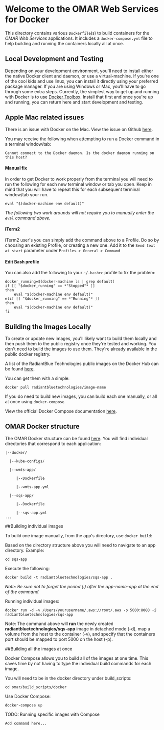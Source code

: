 # Welcome to the OMAR Web Services for Docker

This directory contains various `Dockerfile`(s) to build containers for the
*OMAR Web Services* applications. It includes a `docker-compose.yml` file to help building
and running the containers locally all at once.

## Local Development and Testing
Depending on your development environment, you'll need to install either
the native Docker client and daemon, or use a virtual-machine. If you're one
of the cool kids and use linux, you can install it directly using your
preferred package manager. If you are using Windows or Mac, you'll have to go
through some extra steps. Currently, the simplest way to get up and running
with Docker is to use [Docker Toolbox](https://www.docker.com/toolbox). Install
that first and once you're up and running, you can return here and start
development and testing.

## Apple Mac related issues

There is an issue with Docker on the Mac. View the issue on Github [here](https://github.com/docker/kitematic/issues/1182).

You may receive the following when attempting to run a Docker command in a terminal window/tab:

`Cannot connect to the Docker daemon. Is the docker daemon running on this host?`

#### Manual fix
In order to get Docker to work properly from the terminal you will need to run the following for each new terminal window or tab you open. Keep in mind that you will have to repeat this for each subsequent terminal window/tab your run.

```
eval "$(docker-machine env default)"
```

*The following two work arounds will not require you to manually enter the `eval` command above.*

#### iTerm2
iTerm2 user's you can simply add the command above to a Profile.  Do so by choosing an existing Profile, or creating a new one.  Add it to the
`Send text at start` parameter under `Profiles > General > Command`

#### Edit Bash profile
You can also add the following to your `~/.bashrc` profile to fix the problem:
```
docker_running=$(docker-machine ls | grep default)
if [[ "$docker_running" == *"Stopped"* ]]
then
    eval "$(docker-machine env default)"
elif [[ "$docker_running" == *"Running"* ]]
then
    eval "$(docker-machine env default)"
fi
```

## Building the Images Locally
To create or update new images, you'll likely want to build them locally and then push them to the public registry once they're tested and working. You don't need to build the images to use them. They're already available in the public docker registry.

A list of the RadiantBlue Technologies public images on the Docker Hub can be found [here](https://hub.docker.com/u/radiantbluetechnologies/).

You can get them with a simple:
```
docker pull radiantbluetechnologies/image-name
```

If you do need to build new images, you can build each one manually, or
all at once using `docker-compose`.

View the official Docker Compose documentation [here](https://docs.docker.com/compose/).

## OMAR Docker structure
The OMAR Docker structure can be found [here](https://github.com/ossimlabs/omar/tree/master/build_scripts/docker).  You will find individual directories that correspond to each application:

```
|--docker/

  |--kube-configs/

  |--wmts-app/

     |--Dockerfile

     |--wmts-app.yml

  |--sqs-app/

     |--Dockerfile

     |--sqs-app.yml
...
```

##Building individual images

To build one image manually, from the app's directory, use `docker build`:

Based on the directory structure above you will need to navigate to an app directory. Example:
```
cd sqs-app
```

Execute the following:
```
docker build -t radiantbluetechnologies/sqs-app .
```
*Note: Be sure not to forget the period (.) after the app-name-app at the end of the command.*

Running individual images:
```
docker run -d -v /Users/yourusername/.aws://root/.aws -p 5000:8080 -i radiantbluetechnologies/sqs-app
```
Note: The command above will **run** the newly created **radiantbluetechnologies/sqs-app** image in detached mode (-d), map a volume from the host to the container (-v), and specify that the containers port should be mapped to port 5000 on the host (-p). 

##Building all the images at once

Docker Compose allows you to build all of the images at one time.  This saves time by not having to type the individual build commands for each image.

You will need to be in the docker directory under build_scripts:
```
cd omar/build_scripts/docker
```

Use Docker Compose:
```
docker-compose up
```

TODO: Running specific images with Compose
```
Add command here...
```
